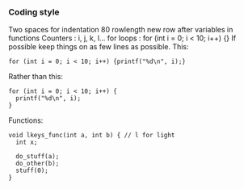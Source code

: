 ### Coding style

Two spaces for indentation
80 rowlength
new row after variables in functions
Counters : i, j, k, l...
for loops : for (int i = 0; i < 10; i++) {}
If possible keep things on as few lines as possible.
This:
```
for (int i = 0; i < 10; i++) {printf("%d\n", i);}
```
Rather than this:
```
for (int i = 0; i < 10; i++) {
  printf("%d\n", i);
}
```
Functions:
```
void lkeys_func(int a, int b) { // l for light
  int x;

  do_stuff(a);
  do_other(b);
  stuff(0);
}
```


